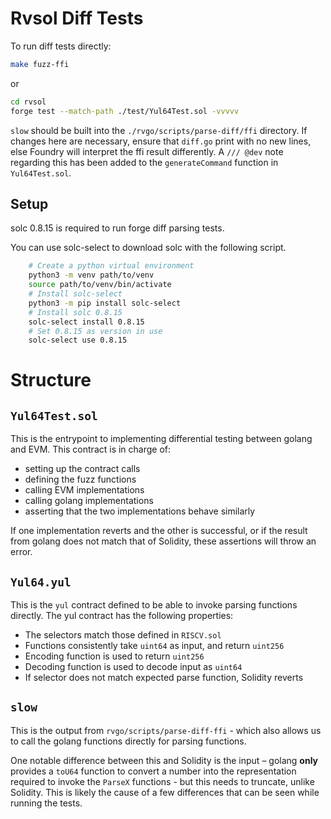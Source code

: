# Rvsol Diff Tests 

To run diff tests directly: 

```bash
make fuzz-ffi
```

or 

```bash
cd rvsol
forge test --match-path ./test/Yul64Test.sol -vvvvv
```

`slow` should be built into the `./rvgo/scripts/parse-diff/ffi` directory. If changes here are necessary, ensure that `diff.go` print with no new lines, else Foundry will interpret the ffi result differently. A `/// @dev` note regarding this has been added to the `generateCommand` function in `Yul64Test.sol`. 

## Setup

solc 0.8.15 is required to run forge diff parsing tests.

You can use solc-select to download solc with the following script.
```bash
    # Create a python virtual environment
    python3 -m venv path/to/venv
    source path/to/venv/bin/activate
    # Install solc-select 
    python3 -m pip install solc-select 
    # Install solc 0.8.15 
    solc-select install 0.8.15
    # Set 0.8.15 as version in use 
    solc-select use 0.8.15
```

# Structure 

## `Yul64Test.sol` 

This is the entrypoint to implementing differential testing between golang and EVM. This contract is in charge of: 
- setting up the contract calls
- defining the fuzz functions
- calling EVM implementations
- calling golang implementations 
- asserting that the two implementations behave similarly 

If one implementation reverts and the other is successful, or if the result from golang does not match that of Solidity, these assertions will throw an error.

## `Yul64.yul`

This is the `yul` contract defined to be able to invoke parsing functions directly. The yul contract has the following properties: 
- The selectors match those defined in `RISCV.sol`
- Functions consistently take `uint64` as input, and return `uint256`
- Encoding function is used to return `uint256`
- Decoding function is used to decode input as `uint64`
- If selector does not match expected parse function, Solidity reverts 

## `slow`

This is the output from `rvgo/scripts/parse-diff-ffi` - which also allows us to call the golang functions directly for parsing functions. 

One notable difference between this and Solidity is the input – golang **only** provides a `toU64` function to convert a number into the representation required to invoke the `ParseX` functions - but this needs to truncate, unlike Solidity. This is likely the cause of a few differences that can be seen while running the tests. 
